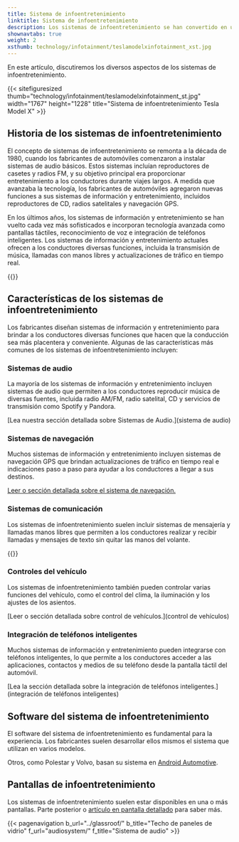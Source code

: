 ```yaml
---
title: Sistema de infoentretenimiento
linktitle: Sistema de infoentretenimiento
description: Los sistemas de infoentretenimiento se han convertido en una característica estándar en la mayoría de los automóviles modernos. Combinan funcionalidades de entretenimiento e información, brindando a los conductores acceso a música, navegación, comunicación y controles del vehículo.
shownavtabs: true
weight: 2
xsthumb: technology/infotainment/teslamodelxinfotainment_xst.jpg
---
```

<!-- markdownlint-disable MD033 -->

  En este artículo, discutiremos los diversos aspectos de los sistemas de infoentretenimiento.

  {{< sitefiguresized thumb="technology/infotainment/teslamodelxinfotainment_st.jpg" width="1767" height="1228" title="Sistema de infoentretenimiento Tesla Model X" >}}


## Historia de los sistemas de infoentretenimiento

El concepto de sistemas de infoentretenimiento se remonta a la década de 1980, cuando los fabricantes de automóviles comenzaron a instalar sistemas de audio básicos. Estos sistemas incluían reproductores de casetes y radios FM, y su objetivo principal era proporcionar entretenimiento a los conductores durante viajes largos. A medida que avanzaba la tecnología, los fabricantes de automóviles agregaron nuevas funciones a sus sistemas de información y entretenimiento, incluidos reproductores de CD, radios satelitales y navegación GPS.

En los últimos años, los sistemas de información y entretenimiento se han vuelto cada vez más sofisticados e incorporan tecnología avanzada como pantallas táctiles, reconocimiento de voz e integración de teléfonos inteligentes. Los sistemas de información y entretenimiento actuales ofrecen a los conductores diversas funciones, incluida la transmisión de música, llamadas con manos libres y actualizaciones de tráfico en tiempo real.

{{<evkxdisplayaddarticle />}}

## Características de los sistemas de infoentretenimiento

Los fabricantes diseñan sistemas de información y entretenimiento para brindar a los conductores diversas funciones que hacen que la conducción sea más placentera y conveniente. Algunas de las características más comunes de los sistemas de infoentretenimiento incluyen:

### Sistemas de audio

La mayoría de los sistemas de información y entretenimiento incluyen sistemas de audio que permiten a los conductores reproducir música de diversas fuentes, incluida radio AM/FM, radio satelital, CD y servicios de transmisión como Spotify y Pandora.

[Lea nuestra sección detallada sobre Sistemas de Audio.](sistema de audio)

### Sistemas de navegación

Muchos sistemas de información y entretenimiento incluyen sistemas de navegación GPS que brindan actualizaciones de tráfico en tiempo real e indicaciones paso a paso para ayudar a los conductores a llegar a sus destinos.

[Leer o sección detallada sobre el sistema de navegación.](navegación)

### Sistemas de comunicación

Los sistemas de infoentretenimiento suelen incluir sistemas de mensajería y llamadas manos libres que permiten a los conductores realizar y recibir llamadas y mensajes de texto sin quitar las manos del volante.

{{<evkxdisplayaddarticle />}}

### Controles del vehículo

Los sistemas de infoentretenimiento también pueden controlar varias funciones del vehículo, como el control del clima, la iluminación y los ajustes de los asientos.

[Leer o sección detallada sobre control de vehículos.](control de vehículos)

### Integración de teléfonos inteligentes

Muchos sistemas de información y entretenimiento pueden integrarse con teléfonos inteligentes, lo que permite a los conductores acceder a las aplicaciones, contactos y medios de su teléfono desde la pantalla táctil del automóvil.

[Lea la sección detallada sobre la integración de teléfonos inteligentes.](integración de teléfonos inteligentes)

## Software del sistema de infoentretenimiento

El software del sistema de infoentretenimiento es fundamental para la experiencia. Los fabricantes suelen desarrollar ellos mismos el sistema que utilizan en varios modelos.

Otros, como Polestar y Volvo, basan su sistema en [Android Automotive](https://source.android.com/docs/devices/automotive/start/what_automotive).

## Pantallas de infoentretenimiento

Los sistemas de infoentretenimiento suelen estar disponibles en una o más pantallas. Parte posterior o [artículo en pantalla detallado](../userinterface/screens/) para saber más.

{{< pagenavigation b_url="../glassroof/" b_title="Techo de paneles de vidrio" f_url="audiosystem/" f_title="Sistema de audio" >}}
